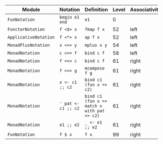 Module | Notation | Definition | Level | Associativity
---|---|---|---|---
`FunNotation` | `begin e1 end` | `e1` | 0 |
`FunctorNotation` | `f <$> x` | `fmap f x` | 52 | left
`ApplicativeNotation` | `f <*> x` | `ap f x` | 52 | left
`MonadPlusNotation` | `x <+> y` | `mplus x y` | 54 | left
`MonadNotation` | `c >>= f` | `bind c f` | 58 | left
`MonadNotation` | `f =<< c` | `bind c f` | 61 | right
`MonadNotation` | `f >=> g` | `mcompose f g` | 61 | right
`MonadNotation` | `x <- c1 ;; c2` | `bind c1 (fun x => c2)` | 61 | right
`MonadNotation` | `' pat <- c1 ;; c2` | `bind c1 (fun x => match x with pat => c2)` | 61 | right
`MonadNotation` | `e1 ;; e2` | `_ <- e1 ;; e2` | 61 | right
`FunNotation` | `f $ x` | `f x` | 99 | right
